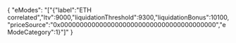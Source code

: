 {
  "eModes": "[\"{\"label\":\"ETH correlated\",\"ltv\":9000,\"liquidationThreshold\":9300,\"liquidationBonus\":10100,\"priceSource\":\"0x0000000000000000000000000000000000000000\",\"eModeCategory\":1}\"]"
}